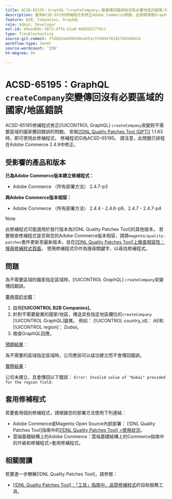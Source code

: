 ```yaml
---
title: ACSD-65195：GraphQL「createCompany」變異傳回錯誤給沒有必要地區的國家/地區
description: 套用ACSD-65195修補程式來修正Adobe Commerce問題，此問題導致GraphQL的「createCompany」突變對不需要地區的國家/地區擲回錯誤。
feature: B2B, Companies, GraphQL
role: Admin, Developer
exl-id: b9eed00c-26f2-47fe-b1a0-6b020527f0c1
type: Troubleshooting
source-git-commit: 7fdb02a6d89d50ea593c5fd99d78101f89198424
workflow-type: tm+mt
source-wordcount: '339'
ht-degree: 0%

---
```


# ACSD-65195：GraphQL `createCompany`突變傳回沒有必要區域的國家/地區錯誤

ACSD-65195修補程式修正[!UICONTROL GraphQL] `createCompany`突變對不需要區域的國家擲回錯誤的問題。 安裝[[!DNL Quality Patches Tool (QPT)]](/help/tools/quality-patches-tool/quality-patches-tool-to-self-serve-quality-patches.md) 1.1.63時，即可使用此修補程式。 修補程式ID為ACSD-65195。 請注意，此問題已排程在Adobe Commerce 2.4.9中修正。

## 受影響的產品和版本

**已為Adobe Commerce版本建立修補程式：**

* Adobe Commerce （所有部署方法） 2.4.7-p3

**與Adobe Commerce版本相容：**

* Adobe Commerce （所有部署方法） 2.4.4 - 2.4.6-p9、2.4.7 - 2.4.7-p4

>[!NOTE]
>
>此修補程式可能適用於發行版本為[!DNL Quality Patches Tool]的其他版本。 若要檢查修補程式是否與您的Adobe Commerce版本相容，請將`magento/quality-patches`套件更新至最新版本，並在[[!DNL Quality Patches Tool]上檢查相容性：搜尋修補程式頁面](https://experienceleague.adobe.com/tools/commerce-quality-patches/index.html)。 使用修補程式ID作為搜尋關鍵字，以尋找修補程式。

## 問題

為不需要區域的國家指定區域時，[!UICONTROL GraphQL] `createCompany`突變傳回錯誤。

<u>要再現的步驟</u>：

1. 啟用&#x200B;**[!UICONTROL B2B Companies]**。
1. 針對不需要變異的國家/地區，傳送具有指定地區欄位的`createCompany` [!UICONTROL GraphQL]變異。 例如： [!UICONTROL country_id]： *AE*&#x200B;和[!UICONTROL region]： *Dubai*。
1. 檢查GraphQL回應。

<u>預期結果</u>：

為不需要的區域指定區域時，公司應該可以成功建立而不會傳回錯誤。

<u>實際結果</u>：

公司未建立，且會傳回以下錯誤：
`Error: Invalid value of "Dubai" provided for the region field.`

## 套用修補程式

若要套用個別修補程式，請根據您的部署方法使用下列連結：

* Adobe Commerce或Magento Open Source內部部署： [!DNL Quality Patches Tool]指南中的[[!DNL Quality Patches Tool] >使用狀況](/help/tools/quality-patches-tool/usage.md)。
* 雲端基礎結構上的Adobe Commerce：雲端基礎結構上的Commerce指南中的升級和修補程式>套用修補程式。

## 相關閱讀

若要進一步瞭解[!DNL Quality Patches Tool]，請參閱：

* [[!DNL Quality Patches Tool]：「工具」指南中，品質修補程式](/help/tools/quality-patches-tool/quality-patches-tool-to-self-serve-quality-patches.md)的自助服務工具。
